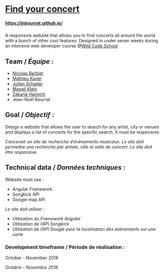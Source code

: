 # [Find your concert](https://jnbourrat.github.io/)
##### https://jnbourrat.github.io/
A responsive website that allows you to find concerts all around the world with a bunch of other cool features.
Designed in under seven weeks during an intensive web developer course @[Wild Code School](https://github.com/WildCodeSchool)

## Team / _Équipe_ : 
* [Nicolas Barbier](https://github.com/Nsb83)
* [Mathieu Kanel](https://github.com/Nexter73)
* [Julien Schader](https://github.com/Nameoj)
* [Magali Klein](https://github.com/Pelican07)
* [Zakaria Hamichi](https://github.com/ZakariaHamichi)
* Jean-Noël Bourrat

## Goal / _Objectif_ :

Design a website that allows the user to search for any artist, city or venues and displays a list of concerts for the specific search. It must be responsive.

_Concevoir un site de recherche d’évènements musicaux. Le site doit permettre une recherche par artiste, ville et salle de concert. Le site doit être responsive._


## Technical data / _Données techniques_ :

Website must use : 
* Angular Framework
* Songkick API
* Google map API

_Le site doit utiliser :_
* _Utilisation du Framework Angular_
* _Utilisation de l’API Songkick_
* _Utilisation de l’API Google pour la localisation des évènements sur une carte_

### Development timeframe / Période de réalisation :

October - November 2018

_Octobre - Novembre 2018_
